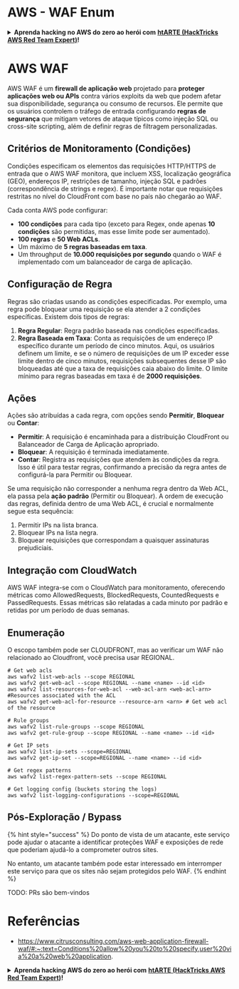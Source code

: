 # AWS - WAF Enum

<details>

<summary><strong>Aprenda hacking no AWS do zero ao herói com</strong> <a href="https://training.hacktricks.xyz/courses/arte"><strong>htARTE (HackTricks AWS Red Team Expert)</strong></a><strong>!</strong></summary>

Outras formas de apoiar o HackTricks:

* Se você quer ver sua **empresa anunciada no HackTricks** ou **baixar o HackTricks em PDF**, confira os [**PLANOS DE ASSINATURA**](https://github.com/sponsors/carlospolop)!
* Adquira o [**material oficial PEASS & HackTricks**](https://peass.creator-spring.com)
* Descubra [**A Família PEASS**](https://opensea.io/collection/the-peass-family), nossa coleção de [**NFTs**](https://opensea.io/collection/the-peass-family) exclusivos
* **Junte-se ao grupo** 💬 [**Discord**](https://discord.gg/hRep4RUj7f) ou ao grupo [**telegram**](https://t.me/peass) ou **siga**-me no **Twitter** 🐦 [**@carlospolopm**](https://twitter.com/carlospolopm)**.**
* **Compartilhe suas técnicas de hacking enviando PRs para os repositórios github** [**HackTricks**](https://github.com/carlospolop/hacktricks) e [**HackTricks Cloud**](https://github.com/carlospolop/hacktricks-cloud).

</details>

# AWS WAF

AWS WAF é um **firewall de aplicação web** projetado para **proteger aplicações web ou APIs** contra vários exploits da web que podem afetar sua disponibilidade, segurança ou consumo de recursos. Ele permite que os usuários controlem o tráfego de entrada configurando **regras de segurança** que mitigam vetores de ataque típicos como injeção SQL ou cross-site scripting, além de definir regras de filtragem personalizadas.

## Critérios de Monitoramento (Condições)

Condições especificam os elementos das requisições HTTP/HTTPS de entrada que o AWS WAF monitora, que incluem XSS, localização geográfica (GEO), endereços IP, restrições de tamanho, injeção SQL e padrões (correspondência de strings e regex). É importante notar que requisições restritas no nível do CloudFront com base no país não chegarão ao WAF.

Cada conta AWS pode configurar:
- **100 condições** para cada tipo (exceto para Regex, onde apenas **10 condições** são permitidas, mas esse limite pode ser aumentado).
- **100 regras** e **50 Web ACLs**.
- Um máximo de **5 regras baseadas em taxa**.
- Um throughput de **10.000 requisições por segundo** quando o WAF é implementado com um balanceador de carga de aplicação.

## Configuração de Regra

Regras são criadas usando as condições especificadas. Por exemplo, uma regra pode bloquear uma requisição se ela atender a 2 condições específicas. Existem dois tipos de regras:

1. **Regra Regular**: Regra padrão baseada nas condições especificadas.
2. **Regra Baseada em Taxa**: Conta as requisições de um endereço IP específico durante um período de cinco minutos. Aqui, os usuários definem um limite, e se o número de requisições de um IP exceder esse limite dentro de cinco minutos, requisições subsequentes desse IP são bloqueadas até que a taxa de requisições caia abaixo do limite. O limite mínimo para regras baseadas em taxa é de **2000 requisições**.

## Ações

Ações são atribuídas a cada regra, com opções sendo **Permitir**, **Bloquear** ou **Contar**:

- **Permitir**: A requisição é encaminhada para a distribuição CloudFront ou Balanceador de Carga de Aplicação apropriado.
- **Bloquear**: A requisição é terminada imediatamente.
- **Contar**: Registra as requisições que atendem às condições da regra. Isso é útil para testar regras, confirmando a precisão da regra antes de configurá-la para Permitir ou Bloquear.

Se uma requisição não corresponder a nenhuma regra dentro da Web ACL, ela passa pela **ação padrão** (Permitir ou Bloquear). A ordem de execução das regras, definida dentro de uma Web ACL, é crucial e normalmente segue esta sequência:

1. Permitir IPs na lista branca.
2. Bloquear IPs na lista negra.
3. Bloquear requisições que correspondam a quaisquer assinaturas prejudiciais.

## Integração com CloudWatch

AWS WAF integra-se com o CloudWatch para monitoramento, oferecendo métricas como AllowedRequests, BlockedRequests, CountedRequests e PassedRequests. Essas métricas são relatadas a cada minuto por padrão e retidas por um período de duas semanas.


## Enumeração

O escopo também pode ser CLOUDFRONT, mas ao verificar um WAF não relacionado ao Cloudfront, você precisa usar REGIONAL.
```
# Get web acls
aws wafv2 list-web-acls --scope REGIONAL
aws wafv2 get-web-acl --scope REGIONAL --name <name> --id <id>
aws wafv2 list-resources-for-web-acl --web-acl-arn <web-acl-arn> #Resources associated with the ACL
aws wafv2 get-web-acl-for-resource --resource-arn <arn> # Get web acl of the resource

# Rule groups
aws wafv2 list-rule-groups --scope REGIONAL
aws wafv2 get-rule-group --scope REGIONAL --name <name> --id <id>

# Get IP sets
aws wafv2 list-ip-sets --scope=REGIONAL
aws wafv2 get-ip-set --scope=REGIONAL --name <name> --id <id>

# Get regex patterns
aws wafv2 list-regex-pattern-sets --scope REGIONAL

# Get logging config (buckets storing the logs)
aws wafv2 list-logging-configurations --scope=REGIONAL
```
## Pós-Exploração / Bypass

{% hint style="success" %}
Do ponto de vista de um atacante, este serviço pode ajudar o atacante a identificar proteções WAF e exposições de rede que poderiam ajudá-lo a comprometer outros sites.

No entanto, um atacante também pode estar interessado em interromper este serviço para que os sites não sejam protegidos pelo WAF.
{% endhint %}

TODO: PRs são bem-vindos

# Referências
* https://www.citrusconsulting.com/aws-web-application-firewall-waf/#:~:text=Conditions%20allow%20you%20to%20specify,user%20via%20a%20web%20application.

<details>

<summary><strong>Aprenda hacking AWS do zero ao herói com</strong> <a href="https://training.hacktricks.xyz/courses/arte"><strong>htARTE (HackTricks AWS Red Team Expert)</strong></a><strong>!</strong></summary>

Outras formas de apoiar o HackTricks:

* Se você quer ver sua **empresa anunciada no HackTricks** ou **baixar o HackTricks em PDF**, confira os [**PLANOS DE ASSINATURA**](https://github.com/sponsors/carlospolop)!
* Adquira o [**merchandising oficial PEASS & HackTricks**](https://peass.creator-spring.com)
* Descubra [**A Família PEASS**](https://opensea.io/collection/the-peass-family), nossa coleção de [**NFTs**](https://opensea.io/collection/the-peass-family) exclusivos
* **Junte-se ao grupo do** 💬 [**Discord**](https://discord.gg/hRep4RUj7f) ou ao grupo do [**telegram**](https://t.me/peass) ou **siga-me** no **Twitter** 🐦 [**@carlospolopm**](https://twitter.com/carlospolopm)**.**
* **Compartilhe suas técnicas de hacking enviando PRs para os repositórios github do** [**HackTricks**](https://github.com/carlospolop/hacktricks) e [**HackTricks Cloud**](https://github.com/carlospolop/hacktricks-cloud).

</details>

